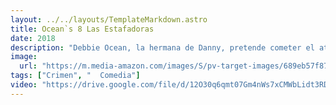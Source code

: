 ```yaml
---
layout: ../../layouts/TemplateMarkdown.astro
title: Ocean`s 8 Las Estafadoras
date: 2018
description: "Debbie Ocean, la hermana de Danny, pretende cometer el atraco del siglo durante la gala Met que se celebra en Nueva York: quiere robar un collar valorado en más de 150 millones de dólares. Debbie embarca en la misión a siete ladronas expertas."
image:
  url: "https://m.media-amazon.com/images/S/pv-target-images/689eb57f8755bbe0580a38ac62e587deeae60eab48471c1262b381de492bbfae.jpg"
tags: ["Crimen", "  Comedia"]
video: "https://drive.google.com/file/d/12O30q6qmt07Gm4nWs7xCMWbLidt3RDxi/preview"
---
```

